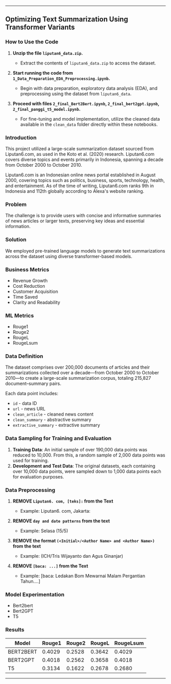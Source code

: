 ---

## Optimizing Text Summarization Using Transformer Variants

### How to Use the Code

1. **Unzip the file `liputan6_data.zip`.**
   - Extract the contents of `liputan6_data.zip` to access the dataset.

2. **Start running the code from `1_Data_Preparation_EDA_Preprocessing.ipynb`.**
   - Begin with data preparation, exploratory data analysis (EDA), and preprocessing using the dataset from `liputan6_data`.

3. **Proceed with files `2_final_Bert2Bert.ipynb`, `2_final_bert2gpt.ipynb`, `2_final_panggi_t5_model.ipynb`.**
   - For fine-tuning and model implementation, utilize the cleaned data available in the `clean_data` folder directly within these notebooks.

### Introduction
This project utilized a large-scale summarization dataset sourced from Liputan6.com, as used in the Koto et al. (2020) research. Liputan6.com covers diverse topics and events primarily in Indonesia, spanning a decade from October 2000 to October 2010.

Liputan6.com is an Indonesian online news portal established in August 2000, covering topics such as politics, business, sports, technology, health, and entertainment. As of the time of writing, Liputan6.com ranks 9th in Indonesia and 112th globally according to Alexa's website ranking.

### Problem
The challenge is to provide users with concise and informative summaries of news articles or larger texts, preserving key ideas and essential information.

### Solution
We employed pre-trained language models to generate text summarizations across the dataset using diverse transformer-based models.

### Business Metrics
- Revenue Growth
- Cost Reduction
- Customer Acquisition
- Time Saved
- Clarity and Readability

### ML Metrics
- Rouge1
- Rouge2
- RougeL
- RougeLsum

### Data Definition
The dataset comprises over 200,000 documents of articles and their summarizations collected over a decade—from October 2000 to October 2010—to create a large-scale summarization corpus, totaling 215,827 document–summary pairs.

Each data point includes:
- `id` - data ID
- `url` - news URL
- `clean_article` - cleaned news content
- `clean_summary` - abstractive summary
- `extractive_summary` - extractive summary

### Data Sampling for Training and Evaluation
1. **Training Data**: An initial sample of over 190,000 data points was reduced to 10,000. From this, a random sample of 2,000 data points was used for training.
2. **Development and Test Data**: The original datasets, each containing over 10,000 data points, were sampled down to 1,000 data points each for evaluation purposes.

### Data Preprocessing

1. **REMOVE `Liputan6. com, [teks]:` from the Text**
   - Example: Liputan6. com, Jakarta:
  
2. **REMOVE `day and date patterns` from the text**
   - Example: Selasa (15/5)
  
3. **REMOVE the format `(<Initial>/<Author Name> and <Author Name>)` from the text**
   - Example: (ICH/Tris Wijayanto dan Agus Ginanjar)
  
4. **REMOVE `[baca: ...]` from the Text**
   - Example: [baca: Ledakan Bom Mewarnai Malam Pergantian Tahun….]

### Model Experimentation
- Bert2bert
- Bert2GPT
- T5

### Results

| Model     | Rouge1  | Rouge2  | RougeL  | RougeLsum |
|-----------|---------|---------|---------|-----------|
| BERT2BERT | 0.4029  | 0.2528  | 0.3642  | 0.4029    |
| BERT2GPT  | 0.4018  | 0.2562  | 0.3658  | 0.4018    |
| T5        | 0.3134  | 0.1622  | 0.2678  | 0.2680    |

---